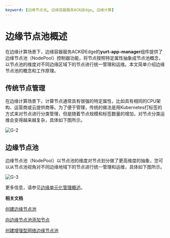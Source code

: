 ```yaml
---
keyword: [边缘节点池, 边缘容器服务ACK@Edge, 边缘计算]
---
```


# 边缘节点池概述

在边缘计算场景下，边缘容器服务ACK@Edge的**yurt-app-manager**组件提供了边缘节点池（NodePool）控制器功能，将节点按照特定属性抽象成节点池概念，以节点池的维度对不同边缘区域下的节点进行统一管理和运维。本文简单介绍边缘节点池的概念和工作原理。

## 传统节点管理

在边缘计算场景下，计算节点通常具有很强的特定属性，比如具有相同的CPU架构、运营商或云提供商等。为了便于管理，传统的做法是用Kubernetes打标签的方式来对节点进行分类管理，但是随着节点规模和标签数量的增加，对节点分类运维会变得越来越复杂，具体如下图所示。

![G-2](https://static-aliyun-doc.oss-accelerate.aliyuncs.com/assets/img/zh-CN/5165211161/p214201.png)

## 边缘节点池

边缘节点池（NodePool）以节点池的维度对节点划分做了更高维度的抽象，您可以从节点池视角对不同边缘地域下的节点进行统一管理和运维，具体如下图所示。

![G-3](https://static-aliyun-doc.oss-accelerate.aliyuncs.com/assets/img/zh-CN/5165211161/p214208.png)

更多信息，请参见[边缘单元化管理概述](/intl.zh-CN/边缘容器服务ACK@Edge用户指南/边缘单元化管理/边缘单元化管理概述.md)。

**相关文档**  


[创建边缘节点池](/intl.zh-CN/边缘容器服务ACK@Edge用户指南/边缘单元化管理/边缘节点池管理/创建边缘节点池.md)

[向边缘节点池添加节点](/intl.zh-CN/边缘容器服务ACK@Edge用户指南/边缘单元化管理/边缘节点池管理/向边缘节点池添加节点.md)

[创建增强型网络边缘节点池](/intl.zh-CN/边缘容器服务ACK@Edge用户指南/边缘单元化管理/边缘节点池管理/创建增强型网络边缘节点池.md)

